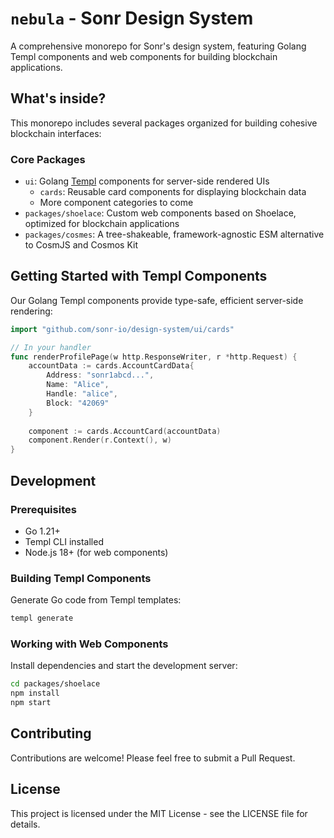 # `nebula` - Sonr Design System

A comprehensive monorepo for Sonr's design system, featuring Golang Templ components and web components for building blockchain applications.

## What's inside?

This monorepo includes several packages organized for building cohesive blockchain interfaces:

### Core Packages

- `ui`: Golang [Templ](https://templ.guide/) components for server-side rendered UIs
  - `cards`: Reusable card components for displaying blockchain data
  - More component categories to come
- `packages/shoelace`: Custom web components based on Shoelace, optimized for blockchain applications
- `packages/cosmes`: A tree-shakeable, framework-agnostic ESM alternative to CosmJS and Cosmos Kit

## Getting Started with Templ Components

Our Golang Templ components provide type-safe, efficient server-side rendering:

```go
import "github.com/sonr-io/design-system/ui/cards"

// In your handler
func renderProfilePage(w http.ResponseWriter, r *http.Request) {
    accountData := cards.AccountCardData{
        Address: "sonr1abcd...",
        Name: "Alice",
        Handle: "alice",
        Block: "42069"
    }
    
    component := cards.AccountCard(accountData)
    component.Render(r.Context(), w)
}
```

## Development

### Prerequisites

- Go 1.21+
- Templ CLI installed
- Node.js 18+ (for web components)

### Building Templ Components

Generate Go code from Templ templates:

```bash
templ generate
```

### Working with Web Components

Install dependencies and start the development server:

```bash
cd packages/shoelace
npm install
npm start
```

## Contributing

Contributions are welcome! Please feel free to submit a Pull Request.

## License

This project is licensed under the MIT License - see the LICENSE file for details.
